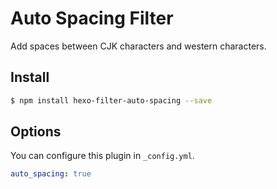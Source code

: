 # Auto Spacing Filter

Add spaces between CJK characters and western characters.

## Install

``` bash
$ npm install hexo-filter-auto-spacing --save
```

## Options

You can configure this plugin in `_config.yml`.

``` yaml
auto_spacing: true
```